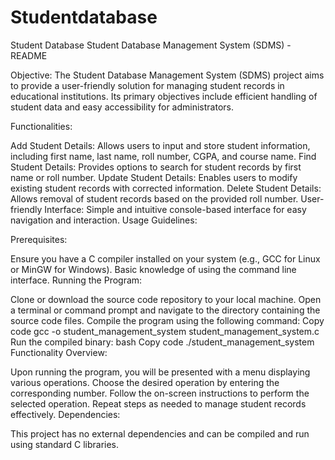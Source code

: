 # Studentdatabase
Student Database
Student Database Management System (SDMS) - README

Objective:
The Student Database Management System (SDMS) project aims to provide a user-friendly solution for managing student records in educational institutions. Its primary objectives include efficient handling of student data and easy accessibility for administrators.

Functionalities:

Add Student Details: Allows users to input and store student information, including first name, last name, roll number, CGPA, and course name.
Find Student Details: Provides options to search for student records by first name or roll number.
Update Student Details: Enables users to modify existing student records with corrected information.
Delete Student Details: Allows removal of student records based on the provided roll number.
User-friendly Interface: Simple and intuitive console-based interface for easy navigation and interaction.
Usage Guidelines:

Prerequisites:

Ensure you have a C compiler installed on your system (e.g., GCC for Linux or MinGW for Windows).
Basic knowledge of using the command line interface.
Running the Program:

Clone or download the source code repository to your local machine.
Open a terminal or command prompt and navigate to the directory containing the source code files.
Compile the program using the following command:
Copy code
gcc -o student_management_system student_management_system.c
Run the compiled binary:
bash
Copy code
./student_management_system
Functionality Overview:

Upon running the program, you will be presented with a menu displaying various operations.
Choose the desired operation by entering the corresponding number.
Follow the on-screen instructions to perform the selected operation.
Repeat steps as needed to manage student records effectively.
Dependencies:

This project has no external dependencies and can be compiled and run using standard C libraries.

